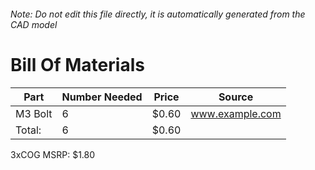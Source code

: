 ###### Note: Do not edit this file directly, it is automatically generated from the CAD model 
# Bill Of Materials 
 |Part|Number Needed|Price|Source| 
 |----|----------|-----|-----|
|M3 Bolt|6|$0.60|www.example.com|
|Total: |6|$0.60| |

 3xCOG MSRP: $1.80